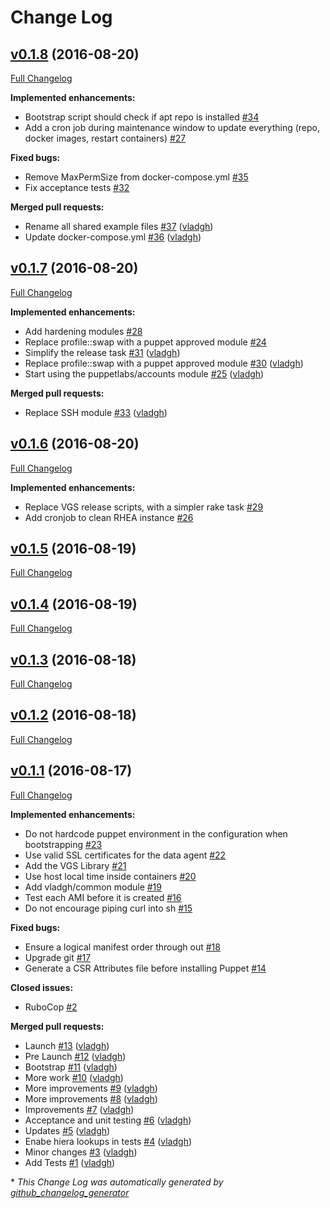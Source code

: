 # Change Log

## [v0.1.8](https://github.com/vghn/puppet/tree/v0.1.8) (2016-08-20)
[Full Changelog](https://github.com/vghn/puppet/compare/v0.1.7...v0.1.8)

**Implemented enhancements:**

- Bootstrap script should check if apt repo is installed [\#34](https://github.com/vghn/puppet/issues/34)
- Add a cron job during maintenance window to update everything \(repo, docker images, restart containers\) [\#27](https://github.com/vghn/puppet/issues/27)

**Fixed bugs:**

- Remove MaxPermSize from docker-compose.yml [\#35](https://github.com/vghn/puppet/issues/35)
- Fix acceptance tests [\#32](https://github.com/vghn/puppet/issues/32)

**Merged pull requests:**

- Rename all shared example files [\#37](https://github.com/vghn/puppet/pull/37) ([vladgh](https://github.com/vladgh))
- Update docker-compose.yml [\#36](https://github.com/vghn/puppet/pull/36) ([vladgh](https://github.com/vladgh))

## [v0.1.7](https://github.com/vghn/puppet/tree/v0.1.7) (2016-08-20)
[Full Changelog](https://github.com/vghn/puppet/compare/v0.1.6...v0.1.7)

**Implemented enhancements:**

- Add hardening modules [\#28](https://github.com/vghn/puppet/issues/28)
- Replace profile::swap with a puppet approved module [\#24](https://github.com/vghn/puppet/issues/24)
- Simplify the release task [\#31](https://github.com/vghn/puppet/pull/31) ([vladgh](https://github.com/vladgh))
- Replace profile::swap with a puppet approved module [\#30](https://github.com/vghn/puppet/pull/30) ([vladgh](https://github.com/vladgh))
- Start using the puppetlabs/accounts module [\#25](https://github.com/vghn/puppet/pull/25) ([vladgh](https://github.com/vladgh))

**Merged pull requests:**

- Replace SSH module [\#33](https://github.com/vghn/puppet/pull/33) ([vladgh](https://github.com/vladgh))

## [v0.1.6](https://github.com/vghn/puppet/tree/v0.1.6) (2016-08-20)
[Full Changelog](https://github.com/vghn/puppet/compare/v0.1.5...v0.1.6)

**Implemented enhancements:**

- Replace VGS release scripts, with a simpler rake task [\#29](https://github.com/vghn/puppet/issues/29)
- Add cronjob to clean RHEA instance [\#26](https://github.com/vghn/puppet/issues/26)

## [v0.1.5](https://github.com/vghn/puppet/tree/v0.1.5) (2016-08-19)
[Full Changelog](https://github.com/vghn/puppet/compare/v0.1.4...v0.1.5)

## [v0.1.4](https://github.com/vghn/puppet/tree/v0.1.4) (2016-08-19)
[Full Changelog](https://github.com/vghn/puppet/compare/v0.1.3...v0.1.4)

## [v0.1.3](https://github.com/vghn/puppet/tree/v0.1.3) (2016-08-18)
[Full Changelog](https://github.com/vghn/puppet/compare/v0.1.2...v0.1.3)

## [v0.1.2](https://github.com/vghn/puppet/tree/v0.1.2) (2016-08-18)
[Full Changelog](https://github.com/vghn/puppet/compare/v0.1.1...v0.1.2)

## [v0.1.1](https://github.com/vghn/puppet/tree/v0.1.1) (2016-08-17)
[Full Changelog](https://github.com/vghn/puppet/compare/v0.1.0...v0.1.1)

**Implemented enhancements:**

- Do not hardcode puppet environment in the configuration when bootstrapping [\#23](https://github.com/vghn/puppet/issues/23)
- Use valid SSL certificates for the data agent [\#22](https://github.com/vghn/puppet/issues/22)
- Add the VGS Library [\#21](https://github.com/vghn/puppet/issues/21)
- Use host local time inside containers [\#20](https://github.com/vghn/puppet/issues/20)
- Add vladgh/common module [\#19](https://github.com/vghn/puppet/issues/19)
- Test each AMI before it is created [\#16](https://github.com/vghn/puppet/issues/16)
- Do not encourage piping curl into sh [\#15](https://github.com/vghn/puppet/issues/15)

**Fixed bugs:**

- Ensure a logical manifest order through out [\#18](https://github.com/vghn/puppet/issues/18)
- Upgrade git [\#17](https://github.com/vghn/puppet/issues/17)
- Generate a CSR Attributes file before installing Puppet [\#14](https://github.com/vghn/puppet/issues/14)

**Closed issues:**

- RuboCop [\#2](https://github.com/vghn/puppet/issues/2)

**Merged pull requests:**

- Launch [\#13](https://github.com/vghn/puppet/pull/13) ([vladgh](https://github.com/vladgh))
- Pre Launch [\#12](https://github.com/vghn/puppet/pull/12) ([vladgh](https://github.com/vladgh))
- Bootstrap [\#11](https://github.com/vghn/puppet/pull/11) ([vladgh](https://github.com/vladgh))
- More work [\#10](https://github.com/vghn/puppet/pull/10) ([vladgh](https://github.com/vladgh))
- More improvements [\#9](https://github.com/vghn/puppet/pull/9) ([vladgh](https://github.com/vladgh))
- More improvements [\#8](https://github.com/vghn/puppet/pull/8) ([vladgh](https://github.com/vladgh))
- Improvements [\#7](https://github.com/vghn/puppet/pull/7) ([vladgh](https://github.com/vladgh))
- Acceptance and unit testing [\#6](https://github.com/vghn/puppet/pull/6) ([vladgh](https://github.com/vladgh))
- Updates [\#5](https://github.com/vghn/puppet/pull/5) ([vladgh](https://github.com/vladgh))
- Enabe hiera lookups in tests [\#4](https://github.com/vghn/puppet/pull/4) ([vladgh](https://github.com/vladgh))
- Minor changes [\#3](https://github.com/vghn/puppet/pull/3) ([vladgh](https://github.com/vladgh))
- Add Tests [\#1](https://github.com/vghn/puppet/pull/1) ([vladgh](https://github.com/vladgh))



\* *This Change Log was automatically generated by [github_changelog_generator](https://github.com/skywinder/Github-Changelog-Generator)*